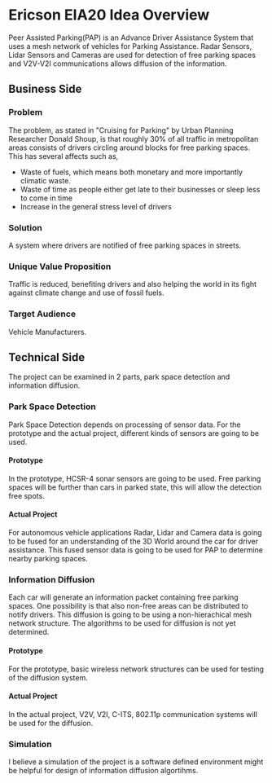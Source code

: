 #  Ericson EIA20 Idea Overview


Peer Assisted Parking(PAP) is an Advance Driver Assistance System that uses a mesh network of vehicles for Parking Assistance. Radar Sensors, Lidar Sensors and Cameras are used for detection of free parking spaces and V2V-V2I communications allows diffusion of the information.

##  Business Side


###  Problem


The problem, as stated in "Cruising for Parking" by Urban Planning Researcher Donald Shoup, is that roughly 30% of all traffic in metropolitan areas consists of drivers circling around blocks for free parking spaces. This has several affects such as,

- Waste of fuels, which means both monetary and more importantly climatic waste.
- Waste of time as people either get late to their businesses or sleep less to come in time
- Increase in the general stress level of drivers

###  Solution


A system where drivers are notified of free parking spaces in streets.

###  Unique Value Proposition


Traffic is reduced, benefiting drivers and also helping the world in its fight against climate change and use of fossil fuels.

###  Target Audience


Vehicle Manufacturers.

##  Technical Side


The project can be examined in 2 parts, park space detection and information diffusion.

###  Park Space Detection


Park Space Detection depends on processing of sensor data. For the prototype and the actual project, different kinds of sensors are going to be used.

####  Prototype


In the prototype, HCSR-4 sonar sensors are going to be used. Free parking spaces will be further than cars in parked state, this will allow the detection free spots.

####  Actual Project


For autonomous vehicle applications Radar, Lidar and Camera data is going to be fused for an understanding of the 3D World around the car for driver assistance. This fused sensor data is going to be used for PAP to determine nearby parking spaces.

###  Information Diffusion


Each car will generate an information packet containing free parking spaces. One possibility is that also non-free areas can be distributed to notify drivers. This diffusion is going to be using a non-hierachical mesh network structure. The algorithms to be used for diffusion is not yet determined.

####  Prototype


For the prototype, basic wireless network structures can be used for testing of the diffusion system.

####  Actual Project


In the actual project, V2V, V2I, C-ITS, 802.11p communication systems will be used for the diffusion.

###  Simulation


I believe a simulation of the project is a software defined environment might be helpful for design of information diffusion algortihms.
